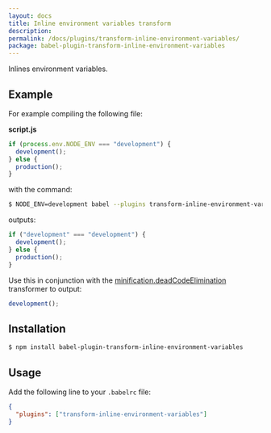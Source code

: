 ```yaml
---
layout: docs
title: Inline environment variables transform
description:
permalink: /docs/plugins/transform-inline-environment-variables/
package: babel-plugin-transform-inline-environment-variables
---
```


Inlines environment variables.

## Example

For example compiling the following file:

**script.js**

```javascript
if (process.env.NODE_ENV === "development") {
  development();
} else {
  production();
}
```

with the command:

```sh
$ NODE_ENV=development babel --plugins transform-inline-environment-variables script.js
```

outputs:

```javascript
if ("development" === "development") {
  development();
} else {
  production();
}
```

Use this in conjunction with the [minification.deadCodeElimination](/docs/usage/transformers/minification/dead-code-elimination)
transformer to output:

```javascript
development();
```

## Installation

```sh
$ npm install babel-plugin-transform-inline-environment-variables
```

## Usage

Add the following line to your `.babelrc` file:

```json
{
  "plugins": ["transform-inline-environment-variables"]
}
```
